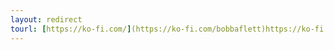 ```yaml
---
layout: redirect
tourl: [https://ko-fi.com/](https://ko-fi.com/bobbaflett)https://ko-fi.com/bobbaflett
---
```

